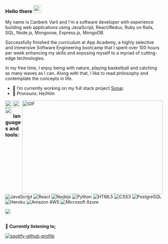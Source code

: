 

### Hello there  <img src="https://media.giphy.com/media/hvRJCLFzcasrR4ia7z/giphy.gif" width="25px">

My name is Canberk Varli and I'm a software developer with experience building web applications using JavaScript, React/Redux, Ruby on Rails, SQL, Node.js, Mongoose, Express.js, MongoDB.

Successfully finished the curriculum at App Academy, a highly selective and immersive Software Engineering bootcamp that I spent over 100 hours per week enhancing my skills and exposing myself to a myriad of cutting-edge technologies.

In my free time, I enjoy being with nature, playing basketball and catching as many waves as I can. Along with that, I like to read philosophy and contemplate the concepts in life.

- 🔭 I’m currently working on my full stack project [Sonar](http://appsonar.herokuapp.com/#/).
- 🙂 Pronouns: He/Him

<img align="right" alt="GIF" src="https://github.com/abhisheknaiidu/abhisheknaiidu/blob/master/code.gif?raw=true" width="450" height="300" />


<a href="https://twitter.com/VARLICanberk">
  <img align="left" alt="Canberk's Twitter | Twitter" width="22px" src="https://raw.githubusercontent.com/peterthehan/peterthehan/master/assets/twitter.svg" />
</a>
<a href="https://www.linkedin.com/in/canberkvarli/">
  <img align="left" alt="Canberk's LinkedIn" width="22px" src="https://raw.githubusercontent.com/peterthehan/peterthehan/master/assets/linkedin.svg" />
</a>
<a href="https://open.spotify.com/user/canberko560">
  <img align="left" alt="Canberk's Spotify" width="22px" src="https://raw.githubusercontent.com/peterthehan/peterthehan/master/assets/spotify.svg" />
</a>

<br />

### **languages and tools:**  
<!-- 
<code><img height="20" src="https://raw.githubusercontent.com/github/explore/80688e429a7d4ef2fca1e82350fe8e3517d3494d/topics/javascript/javascript.png"></code><code><img height="20" src="https://raw.githubusercontent.com/github/explore/80688e429a7d4ef2fca1e82350fe8e3517d3494d/topics/react/react.png"></code>
<code><img height="20" src="https://raw.githubusercontent.com/github/explore/80688e429a7d4ef2fca1e82350fe8e3517d3494d/topics/nodejs/nodejs.png"></code>
<code><img height="20" src="https://raw.githubusercontent.com/github/explore/80688e429a7d4ef2fca1e82350fe8e3517d3494d/topics/python/python.png"></code>
<code><img height="20" src="https://raw.githubusercontent.com/github/explore/80688e429a7d4ef2fca1e82350fe8e3517d3494d/topics/git/git.png"></code> -->
![JavaScript](https://img.shields.io/badge/-JavaScript-black?style=flat-square&logo=javascript)
![React](https://img.shields.io/badge/-React-black?style=flat-square&logo=react)
![Nodejs](https://img.shields.io/badge/-Nodejs-black?style=flat-square&logo=Node.js)
![Python](https://img.shields.io/badge/-Python-black?style=flat-square&logo=Python)
![HTML5](https://img.shields.io/badge/-HTML5-E34F26?style=flat-square&logo=html5&logoColor=white)
![CSS3](https://img.shields.io/badge/-CSS3-1572B6?style=flat-square&logo=css3)
![PostgreSQL](https://img.shields.io/badge/-PostgreSQL-336791?style=flat-square&logo=postgresql)
![Heroku](https://img.shields.io/badge/-Heroku-430098?style=flat-square&logo=heroku)
![Amazon AWS](https://img.shields.io/badge/Amazon%20AWS-232F3E?style=flat-square&logo=amazon-aws)
![Microsoft Azure](https://img.shields.io/badge/Microsoft%20Azure-232F7E?style=flat-square&logo=microsoft-azure)

<!-- ### 📈 My github stats 
 -->
<a href="https://github.com/canberkvarli/github-readme-stats">
  <!-- Change the `github-readme-stats.anuraghazra1.vercel.app` to `github-readme-stats.vercel.app`  -->
  <img align="center" src="https://github-readme-stats.vercel.app/api/top-langs/?username=canberkvarli&layout=compact&theme=material-palenight" />
</a>  

<br>
<br>

 🎵 **Currently listening to;**  

 [![spotify-github-profile](https://spotify-github-profile.vercel.app/api/view?uid=canberko560&cover_image=true&theme=novatorem)](https://github.com/kittinan/spotify-github-profile)

